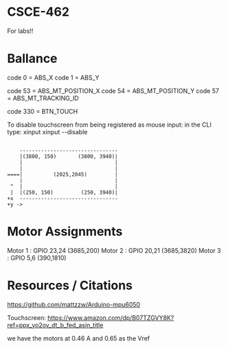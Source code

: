 # CSCE-462
For labs!!


# Ballance

code 0 = ABS_X
code 1 = ABS_Y

code 53 = ABS_MT_POSITION_X
code 54 = ABS_MT_POSITION_Y
code 57 = ABS_MT_TRACKING_ID

code 330 = BTN_TOUCH

To disable touchscreen from being registered as mouse input:
in the CLI type: 
xinput
xinput --disable <touchscreen ID>

```

    --------------------------------
    |(3800, 150)       (3800, 3940)|
    |                              |
    |                              |
====|          (2025,2045)         |
    |                              |
 ^  |                              |
 |  |(250, 150)         (250, 3940)|
+x  --------------------------------  
+y ->    

```

# Motor Assignments
Motor 1 : GPIO 23,24 (3685,200)
Motor 2 : GPIO 20,21 (3685,3820)
Motor 3 : GPIO 5,6 (390,1810)

# Resources / Citations
https://github.com/mattzzw/Arduino-mpu6050

Touchscreen: https://www.amazon.com/dp/B07TZGVY8K?ref=ppx_yo2ov_dt_b_fed_asin_title

we have the motors at 0.46 A and 0.65 as the Vref

